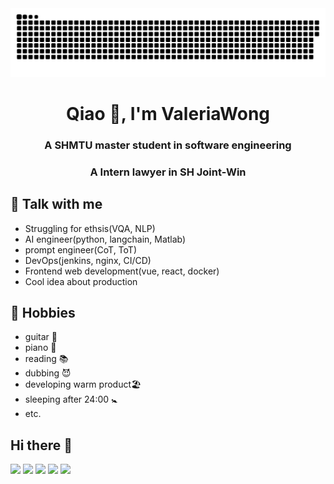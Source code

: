 


<div align="center">
  <img src="https://raw.githubusercontent.com/Achuan-2/Achuan-2/main/assets/github-contribution-grid-snake.svg" >
</div>


<h1 align="center">Qiao 👋,  I'm ValeriaWong </h1>
<h3 align="center">A SHMTU master student in software engineering </h3>
<h3 align="center">A Intern lawyer in SH Joint-Win </h3>

<!-- ## 🏗 Current Working
- 📋 [CāiCí-猜词](https://caici.forkway.cn)
- 🥞 [WpsFigmaSync](https://wps-figma-sync.netlify.app/)
 -->


<!-- ## 💻 Nice Project
- 📃 [51cwj-我要传文件](https://51cwj.com)
- 👓 [BookCentro-起阅](https://web-uat.bookcentro.net/zh-HK/)
 -->


## 💬 Talk with me 
- Struggling for ethsis(VQA, NLP)
- AI engineer(python, langchain, Matlab)
- prompt engineer(CoT, ToT)
- DevOps(jenkins, nginx, CI/CD)
- Frontend web development(vue, react, docker)
- Cool idea about production

## 📅 Hobbies
- guitar 🎸
- piano 🎹
- reading 📚
- dubbing 😈
- developing warm product🏖
- sleeping after 24:00 🚼
- etc.

## Hi there 👋

<!--
**ValeriaWong/ValeriaWong** is a ✨ _special_ ✨ repository because its `README.md` (this file) appears on your GitHub profile.

Here are some ideas to get you started:

- 🔭 I’m currently working on ...
- 🌱 I’m currently learning ...
- 👯 I’m looking to collaborate on ...
- 🤔 I’m looking for help with ...
- 💬 Ask me about ...
- 📫 How to reach me: ...
- 😄 Pronouns: ...
- ⚡ Fun fact: ...
-->


![](https://github-profile-summary-cards.vercel.app/api/cards/profile-details?username=ValeriaWong&theme=github_dark)
![](https://github-profile-summary-cards.vercel.app/api/cards/repos-per-language?username=ValeriaWong&theme=github_dark) 
![](https://github-profile-summary-cards.vercel.app/api/cards/most-commit-language?username=ValeriaWong&theme=github_dark)
![](https://github-profile-summary-cards.vercel.app/api/cards/stats?username=ValeriaWong&theme=github_dark) 
![](https://github-profile-summary-cards.vercel.app/api/cards/productive-time?username=ValeriaWong&theme=github_dark)
